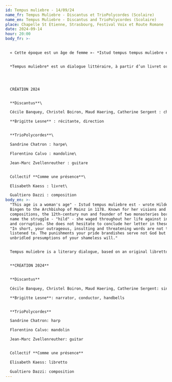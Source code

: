 ```yaml
---
id: Tempus muliebre - 14/09/24
name_fr: Tempus Muliebre - Discantus et TrioPolycordes (Scolaire)
name_en: Tempus Muliebre - Discantus and TrioPolycordes (Scolaire)
place: Chapelle St Etienne, Strasbourg, Festival Voix et Route Romane
date: 2024-09-14
hour: 20:00
body_fr: >-
  

  « Cette époque est un âge de femme »- *Istud tempus tempus muliebre est* – écrivait Hildegard von Bingen à l’archevêque de Mayence en 1178. Connue pour ses visions et ses compositions, la moniale du 12e siècle, fondatrice de deux monastères, porte en son nom le combat – “hild” – qu’elle a mené sa vie durant contre l’injustice et la corruption. Elle n’hésite pas à conclure sa lettre en ces termes : « En résumé, vos propos outrageants, injurieux et menaçants n’ont pas à être écoutés. Les châtiments que votre orgueil brandit ne servent pas Dieu mais les présomptions débridées de votre volonté éhontée. » 


  *Tempus muliebre* est un dialogue littéraire, à partir d’un livret original d’Elisabeth Kaess, réunissant des lettres de Hildegard et des poèmes de femmes iraniennes et afghanes. C’est aussi un dialogue musical réunissant des extraits de chants médiévaux et une création du compositeur strasbourgeois Gualtiero Dazzi. Il y est question de la liberté et de la place des femmes dans différentes sociétés : d’hier, d’aujourd’hui, d’Orient, d’Occident ; une thématique à la fois universelle et d’une actualité indéniable.




  CRÉATION 2024


  **Discantus**\

  Cécile Banquey, Christel Boiron, Maud Haering, Catherine Sergent : chant\

  **Brigitte Lesne** : récitante, direction


  **TrioPolycordes**\

  Sandrine Chatron : harpe\

  Florentino Calvo : mandoline\

  Jean-Marc Zvellenreuther : guitare


  Collectif **Comme une présence**\

  Elisabeth Kaess : livret\

  Gualtiero Dazzi : composition
body_en: >-
  "This age is a woman's age" - Istud tempus muliebre est - wrote Hildegard von
  Bingen to the Archbishop of Mainz in 1178. Known for her visions and
  compositions, the 12th-century nun and founder of two monasteries bore in her
  name the struggle - "hild" - she waged throughout her life against injustice
  and corruption. She does not hesitate to conclude her letter in these terms:
  "In short, your outrageous, insulting and threatening words are not to be
  listened to. The punishments your pride brandishes serve not God but the
  unbridled presumptions of your shameless will." 


  Tempus muliebre is a literary dialogue, based on an original libretto by Elisabeth Kaess, bringing together letters from Hildegard and poems by Iranian and Afghan women. It is also a musical dialogue bringing together extracts of medieval songs and a creation by Strasbourg composer Gualtiero Dazzi. It's about freedom and the place of women in different societies: yesterday, today, in the East, in the West - a theme that is both universal and undeniably topical.


  **CREATION 2024**


  **Discantus**

  Cécile Banquey, Christel Boiron, Maud Haering, Catherine Sergent: singing, handbells

  **Brigitte Lesne**: narrator, conductor, handbells


  **TrioPolycordes**

  Sandrine Chatron: harp

  Florentino Calvo: mandolin

  Jean-Marc Zvellenreuther: guitar


  Collectif **Comme une présence**

  Elisabeth Kaess: libretto

  Gualtiero Dazzi: composition
---
```

